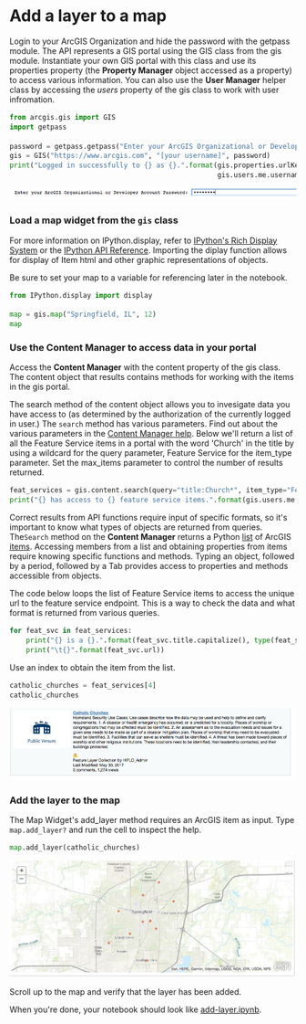 # Add a layer to a map

Login to your ArcGIS Organization and hide the password with the getpass module. The API represents a GIS portal using the GIS class from the gis module. Instantiate your own GIS portal with this class and use its properties property (the **Property Manager** object accessed as a property) to access various information. You can also use the **User Manager** helper class by accessing the _users_ property of the gis class to work with user infromation.

```python
from arcgis.gis import GIS
import getpass

password = getpass.getpass("Enter your ArcGIS Organizational or Developer Account Password: ")
gis = GIS("https://www.arcgis.com", "[your username]", password)
print("Logged in successfully to {} as {}.".format(gis.properties.urlKey + '.' + gis.properties.customBaseUrl, \
                                                   gis.users.me.username))
```

![login](img-login.png)

### Load a map widget from the `gis` class

For more information on IPython.display, refer to [IPython's Rich Display System](https://github.com/ipython/ipython/blob/master/examples/IPython%20Kernel/Rich%20Output.ipynb) or the [IPython API Reference](http://ipython.readthedocs.io/en/stable/api/generated/IPython.display.html). Importing the diplay function allows for display of Item html and other graphic representations of objects.

Be sure to set your map to a variable for referencing later in the notebook.

```python
from IPython.display import display

map = gis.map("Springfield, IL", 12)
map
```

### Use the Content Manager to access data in your portal

Access the **Content Manager** with the content property of the gis class. The content object that results contains methods for working with the items in the gis portal.

The search method of the content object allows you to invesigate data you have access to (as determined by the authorization of the currently logged in user.) The `search` method has various parameters. Find out about the various parameters in the [Content Manager help](https.esri.github.io/arcgis-python-api/apidoc/html/arcgis.gis.html#contentmanager). Below we'll return a list of all the Feature Service items in a portal with the word 'Church' in the title by using a wildcard for the query parameter, Feature Service for the item_type parameter. Set the max_items parameter to control the number of results returned.

```python
feat_services = gis.content.search(query="title:Church*", item_type="Feature Service", max_items=5, outside_org=true)
print("{} has access to {} feature service items.".format(gis.users.me.username, len(feat_services)))
```

Correct results from API functions require input of specific formats, so it's important to know what types of objects are returned from queries. The`Search` method on the **Content Manager** returns a Python [list](https://docs.python.org/3/tutorial/introduction.html#lists) of ArcGIS [items](http://resources.arcgis.com/en/help/arcgis-rest-api/#/Item/02r30000007w000000/). Accessing members from a list and obtaining properties from items require knowing specific functions and methods. Typing an object, followed by a period, followed by a Tab provides access to properties and methods accessible from objects.

The code below loops the list of Feature Service items to access the unique url to the feature service endpoint. This is a way to check the data and what format is returned from various queries.

```python
for feat_svc in feat_services:
    print("{} is a {}.".format(feat_svc.title.capitalize(), type(feat_svc)))
    print("\t{}".format(feat_svc.url))
```

Use an index to obtain the item from the list.

```python
catholic_churches = feat_services[4]
catholic_churches
```
![churches](img-churches.png)

### Add the layer to the map

The Map Widget's add_layer method requires an ArcGIS item as input. Type `map.add_layer?` and run the cell to inspect the help.

```python
map.add_layer(catholic_churches)
```
![churches on map](img-churches-map.png)

Scroll up to the map and verify that the layer has been added.

When you're done, your notebook should look like [add-layer.ipynb](add-layer.ipynb).
